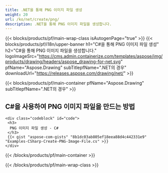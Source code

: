 ```yaml
---
title: .NET을 통해 PNG 이미지 파일 생성
weight: 20
url: /ko/net/create/png/
description: .NET을 통해 PNG 이미지 파일을 생성합니다.
---
```


{{< blocks/products/pf/main-wrap-class isAutogenPage="true" >}}
{{< blocks/products/pf/i18n/upper-banner h1="C#을 통해 PNG 이미지 파일 생성" h2="C#을 통해 PNG 이미지 파일을 생성합니다." logoImageSrc="https://cms.admin.containerize.com/templates/aspose/img/products/drawing/headers/aspose_drawing-for-net.svg" pfName="Aspose.Drawing" subTitlepfName=".NET의 경우" downloadUrl="https://releases.aspose.com/drawing/net/" >}}

{{< blocks/products/pf/main-container pfName="Aspose.Drawing" subTitlepfName=".NET의 경우" >}}

<h2>C#을 사용하여 PNG 이미지 파일을 만드는 방법</h2>

    <div class="codeblock" id="code">
     <h3>
      PNG 이미지 파일 생성 - C#
     </h3>
     {{< gist "aspose-com-gists" "8b1dc03ab805ef18eea88d4c442331e9" "Examples-CSharp-Create-PNG-Image-File.cs" >}}
    </div>

{{< /blocks/products/pf/main-container >}}


{{< /blocks/products/pf/main-wrap-class >}}
